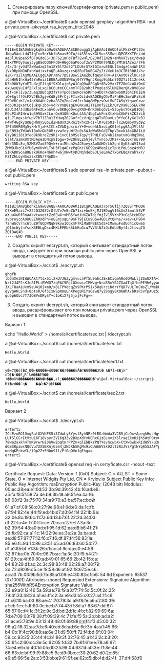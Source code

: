 1. Сгенерировать пару ключей/сертификатов (private.pem и public.pem) при помощи OpenSSL.

al@al-VirtualBox:~/certificate$ sudo openssl genpkey -algorithm RSA -out private.pem -pkeyopt rsa_keygen_bits:2048

al@al-VirtualBox:~/certificate$ cat private.pem 
````
-----BEGIN PRIVATE KEY-----
MIIEvQIBADANBgkqhkiG9w0BAQEFAASCBKcwggSjAgEAAoIBAQDfulPkZ+KPtlDx
JNgw5AoLtd4T1qIvv5nYkbfbRnas59Tu/t4S5lvvXGL5ucSSMwnUQPCBXXTFe/aW
ae3lJU9pe65fBF9GdoCS+3DF621nPoTBf7EwHl/B2JRdlZN2N+aMhXXlVec/dwaB
K1xYMPOy9uujJygBSdQQSFFd0+H6gQSaPGouf2wVP2MQK70NLDgYMtW1A2ez/7F6
/4s/3rjvOdYZxWudzq25n18Y6lY2o32TLDU6rGYXtGIxrw8EQLl3n4gzCa4Wh1R3
jVxDBpKNDWFxbKWdixxfoQEuAOxzgxcsQ8RuTkuRG4Zy7tVXeU1mJCIR1R0HJ/hz
a2K+rsZlAgMBAAECggEADP/mn/7pSzBsw5ZAeZbGfqeyn7R4+A1KAyt0Y2lUu/c8
iCaHANIhxWa42YnRwiz1BUBAuUOU5WSuj07YY9gnJRnqp9q5Ln70OZYil112nekk
DZo90W3yYnETLdzjFJtq6f9XOlwjc6yW1CqQ0w8FGgD+8Bv2VxzTFZ8eGzWUi9mX
exUwxQVuEHf2FxlsLxgCbC6utmCCC/mmTFE82ohclPnq6zdSlUMZ0erQKv8V8Gov
9jf+xHlivp/3uaq3BBcqD3TYFvTpo6cGoNo7e5RPho4bOr4xGWbwo8Mib4IF0iEN
iQ+SglffQsFXVJBk2gjwKdBy5PrCjcFIixOcLdvEAQKBgQDvMiFnBHs3m/WPiScH
FZOVBCzKC/xJqXNOAHu2yba8SZoZoaCzdJz+B4q8MPpzvOwLMwE7A5yYkqweG+wz
ndpJOIgxaYCojukqF3bb+ydP/VnB8zgEVGNxuHITTEXUf2ZLk/Qr2Xs8C55EG7NR
d2U134/JddEa6RFeZLxabvOuvQKBgQDvcgKNO+KnK3AbqGVL+53pybsYOkpQ1Q5j
E9LPXiRIHru1q599OxkCLorQxH3OEnKUxL4A5/4bgIwkPniXtzHbXUhPikZK3rL8
q1L7lmgxskfwpV7b71ZRu13XHaqZ02GofrCzV+QpsqATsRDuvLs0YfeGfyGelk0J
F4wf4GgkyQKBgHhOy5QoId2HeQxX3KRoitFhxzFcs+lM7GzoO1FlxZ6QmoyXyd9Z
IPl4S6R6Mg5ykHrVjaHkIChxZVbDjpsrozY+0+meehLNxqLgKG1etpg6AqJVtfAf
jeEN93qTW3AVIBuVcDN58MzzvwfcsuWf2u0s5AJdWu5hGdZTbpVBxxk1AoGBAIiU
GYyB6ii8iDfed9k9breZz9Rj+1vcC1bMSeTqp/tTPHLFsDV4bi1matvmGHRg5Wai
Slat/a2mR0mtMJApeJDNxp9IGgw+tw2Uk8LZ6hjevlYvncoJ3MzF+SLo0xTnE79O
dG/35Dc8oj5ZM3VZxdZ9Qvk+ruiMhuh2vAC6ueyxAoGAHD/Lh2gnfQyK3oWVI3wd
ZMWBJkcGiXfU6ym8HvWLTsH3f1qAC+zPgGKcC6E99z4MeqILcTpHiPeLSoz4tM0J
5IRADKSoaB8EskUkKo+N6nh4wGjmNwtyDCMqhdebSJLjeLmAZTxGVEQqXrahYxr/
FZfZhLoyHSszzxXBN/7NpDE=
-----END PRIVATE KEY-----
````
al@al-VirtualBox:~/certificate$ sudo openssl rsa -in private.pem -pubout -out public.pem 
````
writing RSA key
````
al@al-VirtualBox:~/certificate$ cat public.pem 
````
-----BEGIN PUBLIC KEY-----
MIIBIjANBgkqhkiG9w0BAQEFAAOCAQ8AMIIBCgKCAQEA37pT5Gfij7ZQ8STYMOQK
C7XeE9aiL7+Z2JG320Z2rOfU7v7eEuZb71xi+bnEkjMJ1EDwgV10xXv2lmnt5SVP
aXuuXwRfRnaAkvtwxettZz6EwX+xMB5fwdiUXZWTdjfmjIV15VXnP3cGgStcWDDz
svbroycoAUnUEEhRXdPh+oEEmjxqLn9sFT9jECu9DSw4GDLVtQNns/+xev+LP964
7znWGcVrnc6tuZ9fGOpWNqN9kyw1OqxmF7RiMa8PBEC5d5+IMwmuFodUd41cQwaS
jQ1hcWylnYscX6EBLgDsc4MXLEPEbk5LkRuGcu7VV3lNZiQiEdUdByf4c2tivq7G
ZQIDAQAB
-----END PUBLIC KEY-----
````
2. Создать скрипт encrypt.sh, который считывает стандартный поток ввода, шифрует его при помощи public.pem через OpenSSL и выводит в стандартный поток вывода.

al@al-VirtualBox:~/script$ ./encrypt.sh 
````
ghgfh
lb6mXezNIWWCAkt7tsx61l2kU7J6ZygmvucaPf5L9ahcJExECiqmA8sdOMwLljZSwUXTA+iNScWY
Nzt2J4P2sKJc8IPLiEWWO7zqPAC5PgLOXowszIMWvg+Ncd8RxYB2ZGaATqGfboPE9h6yyaqJfrJu
3XLT8aAiUvm9eU4j0I+m0/xBLTPVdcqZx9PKrP5ix5HqUrcibdrYfQD7VULTmCWsZl/WekFjPBgm
qyVgAKLSnd+8ptsR/6f5IxNSpRUuLnXPegBRiYsGzwQ7yZ9ogy0XO6WhA/bRsRJvfpAUz53Mhqs4
qu6p6Qbc7T7JOBVnDRySY+c1oKiX7j5jxjFcFg==
````
3. Создать скрипт decrypt.sh, который считывает стандартный поток ввода, расшифровывает его при помощи private.pem через OpenSSL и выводит в стандартный поток вывода.

Вариант 1

echo "Hello,World" > /home/al/certificate/sec.txt |./decrypt.sh

al@al-VirtualBox:~/script$ cat /home/al/certificate/sec.txt
````
Hello,World
````
al@al-VirtualBox:~/script$ cat /home/al/certificate/sec1.txt
````
y�=7@�d]�Z_��ޗ�����+ů���f��/����&Ă�?�G����2U� &�7]>$�jk^
cƊ}�~��?ړR`ȶ#���E9��
)��mXV�������i��N�N�̼��,zl;�����0Z������D�^al@al-VirtualBox:~/script$ H)�zd��`q�	��͋e�2j�1���
````
al@al-VirtualBox:~/script$ cat /home/al/certificate/sec2.txt
````
Hello,World
````

Вариант 2

al@al-VirtualBox:~/script$ ./decrypt.sh 
````
ertert5
ICLPzoRO1OmgButOXVNFS5i3ZdwLy5Yysf8yhNPz0tROrNmWa3VC85jCeDx+ApeghHqLHgsOI+/d
LUfSlCGrItVtU16F18VpyrZVI6g3Zv2BXpXdYvUERxG1zBLnviX5lrseZkmHijh5WtP0ryG3tfTA
78wa2axkh4TmK9rwrHi0nVwZoqtnrPPZm+qlEbBkYPQTYevhcwbX+CtXwGwkxRIdW5Y/u3nnQkEY
dG8S0pzwxNQcVu72XSBXAj65m4j2WJXbSKgMx9iCUW6WVSk92ltzRzJVsPgtNYqR5S2AFYpFSmDg
ndNqKPckwYL/lOp2Z+FNbo91l/FfGqOVofgEhg==
ertert5
````
al@al-VirtualBox:~/certificate$ openssl req -in certyficate.csr -noout -text

Certificate Request:
    Data:
        Version: 1 (0x0)
        Subject: C = AU, ST = Some-State, O = Internet Widgits Pty Ltd, CN = Krylov.io
        Subject Public Key Info:
            Public Key Algorithm: rsaEncryption
                Public-Key: (2048 bit)
                Modulus:
                    00:ac:28:ea:e1:0d:53:3b:9d:39:42:4b:16:ad:e9:
                    a5:fa:f8:5f:58:7a:4e:b9:3b:18:a9:5f:ea:4a:f6:
                    b6:08:f2:3a:75:70:34:a9:70:a3:ba:57:ec:bc:cd:
                    61:a7:cf:08:58:c0:27:9e:98:e1:6d:e0:da:1c:fb:
                    a7:94:82:4e:44:f9:ed:4b:d7:d3:64:14:22:1b:9a:
                    32:0e:8c:19:6c:11:7a:6d:13:b7:6f:22:2d:34:03:
                    df:22:fa:4e:f7:0f:fc:ce:70:ca:c2:7e:f7:3a:3c:
                    b2:39:54:48:a0:bd:e1:95:1d:62:ea:d8:b6:4f:21:
                    2d:fb:92:ca:a1:1c:14:22:9e:ea:3a:2a:3a:ba:ad:
                    ae:d8:57:97:77:12:f6:c7:f6:df:87:f4:56:83:1a:
                    85:e6:fc:9d:14:86:c3:51:b5:ad:06:83:60:54:77:
                    d1:a1:85:bf:e1:3b:26:c1:cc:af:9c:da:c0:e4:56:
                    32:87:ba:0b:70:0c:96:7b:ac:1a:3c:30:f5:b4:21:
                    61:29:ca:4f:69:80:ad:49:01:65:66:2b:42:15:ca:
                    b4:83:29:d1:ac:2c:3c:98:83:48:02:29:a7:08:79:
                    3d:72:d8:09:d5:ce:f8:58:d6:af:92:f8:67:5e:c6:
                    ac:a3:7b:03:9b:5d:7b:85:a1:06:e4:30:83:cf:b6:
                    54:6d
                Exponent: 65537 (0x10001)
        Attributes:
            (none)
            Requested Extensions:
    Signature Algorithm: sha256WithRSAEncryption
    Signature Value:
        32:e9:a0:12:46:5a:59:ae:79:f9:a3:f7:74:5d:5c:0f:2c:25:
        79:4f:33:48:2d:a1:ea:ff:c2:3a:e9:d3:b5:c0:27:a4:1f:c6:
        4f:c6:10:ba:03:88:ae:41:70:79:3c:a9:f8:fe:a6:c2:80:39:
        af:eb:1e:cf:df:80:0e:be:b7:74:43:ff:8d:a7:63:67:dd:87:
        65:67:0c:f4:1c:3f:2c:9c:2d:bd:2d:1c:4f:cf:82:99:69:6a:
        7d:e7:09:03:78:38:ff:09:39:4c:71:fe:f5:5a:2b:bb:ad:a2:
        21:ac:e5:78:9e:03:12:49:48:0f:69:88:de:f4:f3:d5:00:32:
        96:a2:18:32:aa:7d:e6:40:ed:8d:ad:6e:6d:3b:4a:a1:45:66:
        b4:0b:1f:4c:90:b8:aa:6e:31:d9:50:ff:72:f4:bd:6f:03:04:
        59:cc:93:25:05:44:4c:b1:88:3f:02:76:45:a1:43:2c:b3:20:
        30:6f:c2:60:cc:3e:5c:62:05:1d:32:7b:6f:61:ee:78:a6:67:
        74:e4:e6:dd:40:1d:05:d0:25:99:04:63:1d:a0:3e:7f:8e:44:
        66:63:dc:bf:99:f9:88:c5:9c:d9:0b:cc:30:20:62:d0:2c:85:
        e6:e5:96:5e:2a:c3:53:bb:e9:61:9f:ee:62:d5:db:4d:d2:4f:
        37:d4:68:f0
